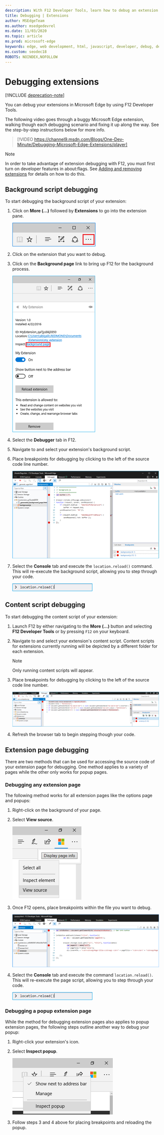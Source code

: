 ```yaml
---
description: With F12 Developer Tools, learn how to debug an extension's background script, content scripts, and extension pages.
title: Debugging | Extensions
author: MSEdgeTeam
ms.author: msedgedevrel
ms.date: 11/03/2020
ms.topic: article
ms.prod: microsoft-edge
keywords: edge, web development, html, javascript, developer, debug, debugging
ms.custom: seodec18
ROBOTS: NOINDEX,NOFOLLOW
---
```

# Debugging extensions  

[!INCLUDE [deprecation-note](../includes/deprecation-note.md)]  

You can debug your extensions in Microsoft Edge by using F12 Developer Tools.  

The following video goes through a buggy Microsoft Edge extension, walking though each debugging scenario and fixing it up along the way.  See the step-by-step instructions below for more info.  

> [!VIDEO https://channel9.msdn.com/Blogs/One-Dev-Minute/Debugging-Microsoft-Edge-Extensions/player]  

> [!NOTE]
> In order to take advantage of extension debugging with F12, you must first turn on developer features in about:flags.  See [Adding and removing extensions](./adding-and-removing-extensions.md) for details on how to do this.  

## Background script debugging  

To start debugging the background script of your extension:  

1.  Click on **More (...)** followed by **Extensions** to go into the extension pane.  
    
    ![more button](../media/morebutton.png)  
    
1.  Click on the extension that you want to debug.  
1.  Click on the **Background page** link to bring up F12 for the background process.  
    
    ![selected extension view of options with inspect link](../media/debug-inspect.png)  
    
1.  Select the **Debugger** tab in F12.  
1.  Navigate to and select your extension's background script.  
1.  Place breakpoints for debugging by clicking to the left of the source code line number.  
    
    ![f12 console showing background script with break points](../media/debug-f12-background.png)  
    
1.  Select the **Console** tab and execute the `location.reload()` command.  This will re-execute the background script, allowing you to step through your code.  
    
    ![console with location.reload entered](../media/debug-f12-background-console.png)  
    
## Content script debugging  

To start debugging the content script of your extension:  

1.  Launch F12 by either navigating to the **More (...)** button and selecting **F12 Developer Tools** or by pressing `F12` on your keyboard.  
1.  Navigate to and select your extension's content script.  Content scripts for extensions currently running will be depicted by a different folder for each extension.  
    
    > [!NOTE]
    > Only running content scripts will appear.  
    
1.  Place breakpoints for debugging by clicking to the left of the source code line number.  
    
    ![f12 with content script being debugged](../media/debug-content-f12.png)  
    
1.  Refresh the browser tab to begin stepping though your code.  
    
## Extension page debugging  

There are two methods that can be used for accessing the source code of your extension page for debugging.  One method applies to a variety of pages while the other only works for popup pages.  

### Debugging any extension page  

The following method works for all extension pages like the options page and popups:  

1.  Right-click on the background of your page.  
1.  Select **View source**.  
    
    ![Open popup debugging with f12](../media/debug-popup-select.png)  
    
1.  Once F12 opens, place breakpoints within the file you want to debug.  
    
    ![popup debugging with f12](../media/debug-popup-f12.png)  
    
1.  Select the **Console** tab and execute the command `location.reload()`.  This will re-execute the page script, allowing you to step through your code.  
    
    ![console with location.reload entered](../media/debug-f12-background-console.png)  
    
### Debugging a popup extension page  

While the method for debugging extension pages also applies to popup extension pages, the following steps outline another way to debug your popup:  

1.  Right-click your extension's icon.  
1.  Select **Inspect popup**.  
    
    ![popup debug inspect](../media/debug-popup-inspect.png)  
    
1.  Follow steps 3 and 4 above for placing breakpoints and reloading the popup.  
    